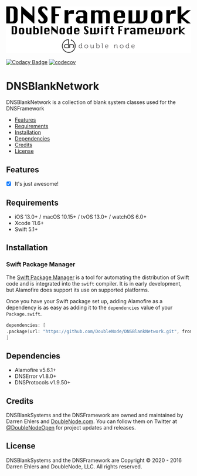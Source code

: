 ![DoubleNode Swift Framework](https://github.com/DoubleNode/DNSBlankNetwork/raw/master/DNSFrameworkLogo.png)

[![Codacy Badge](https://api.codacy.com/project/badge/Grade/97eedf9e8afc4d1c9e56920ea71a5a98)](https://www.codacy.com/gh/DoubleNode/DNSBlankNetwork?utm_source=github.com&amp;utm_medium=referral&amp;utm_content=DoubleNode/DNSBlankNetwork&amp;utm_campaign=Badge_Grade)
[![codecov](https://codecov.io/gh/DoubleNode/DNSBlankNetwork/branch/master/graph/badge.svg?token=NcFMBk0g9t)](https://codecov.io/gh/DoubleNode/DNSBlankNetwork)

# DNSBlankNetwork

DNSBlankNetwork is a collection of blank system classes used for the DNSFramework

-   [Features](#features)
-   [Requirements](#requirements)
-   [Installation](#installation)
-   [Dependencies](#dependencies)
-   [Credits](#credits)
-   [License](#license)

## Features

-   [x] It's just awesome!

## Requirements

-   iOS 13.0+ / macOS 10.15+ / tvOS 13.0+ / watchOS 6.0+
-   Xcode 11.6+
-   Swift 5.1+

## Installation

### Swift Package Manager

The [Swift Package Manager](https://swift.org/package-manager/) is a tool for automating the distribution of Swift code and is integrated into the `swift` compiler. It is in early development, but Alamofire does support its use on supported platforms.

Once you have your Swift package set up, adding Alamofire as a dependency is as easy as adding it to the `dependencies` value of your `Package.swift`.

```swift
dependencies: [
.package(url: "https://github.com/DoubleNode/DNSBlankNetwork.git", from: "1.9.12")
]
```

## Dependencies

-   Alamofire v5.6.1+
-   DNSError v1.8.0+
-   DNSProtocols v1.9.50+

## Credits

DNSBlankSystems and the DNSFramework are owned and maintained by Darren Ehlers and [DoubleNode.com](http://doublenode.com). You can follow them on Twitter at [@DoubleNodeOpen](https://twitter.com/DoubleNodeOpen) for project updates and releases.

## License

DNSBlankSystems and the DNSFramework are Copyright © 2020 - 2016 Darren Ehlers and DoubleNode, LLC. All rights reserved.
